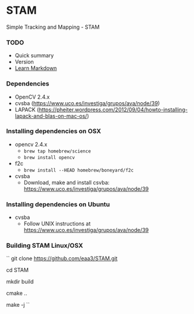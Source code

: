 # STAM
Simple Tracking and Mapping - STAM

### TODO ###

* Quick summary
* Version
* [Learn Markdown](https://bitbucket.org/tutorials/markdowndemo)

### Dependencies ###

* OpenCV 2.4.x
* cvsba (https://www.uco.es/investiga/grupos/ava/node/39)
* LAPACK (https://pheiter.wordpress.com/2012/09/04/howto-installing-lapack-and-blas-on-mac-os/)


### Installing dependencies on OSX ###

* opencv 2.4.x
  * ``brew tap homebrew/science``
  * `` brew install opencv ``
* f2c
  * ``brew install --HEAD homebrew/boneyard/f2c``
* cvsba
  * Download, make and install csvba: https://www.uco.es/investiga/grupos/ava/node/39
  
### Installing dependencies on Ubuntu ###

* cvsba
  * Follow UNIX instructions at https://www.uco.es/investiga/grupos/ava/node/39



### Building STAM Linux/OSX ###

`` 
git clone https://github.com/eaa3/STAM.git

cd STAM
   
mkdir build 

cmake ..

make -j 
``
